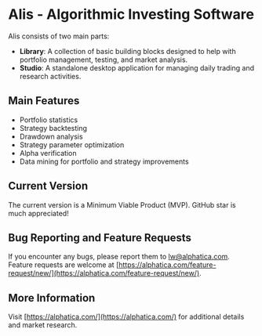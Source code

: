# Alis - Algorithmic Investing Software

Alis consists of two main parts:

- **Library**: A collection of basic building blocks designed to help with portfolio management, testing, and market analysis.
- **Studio**: A standalone desktop application for managing daily trading and research activities.

## Main Features

- Portfolio statistics
- Strategy backtesting
- Drawdown analysis
- Strategy parameter optimization
- Alpha verification
- Data mining for portfolio and strategy improvements

## Current Version

The current version is a Minimum Viable Product (MVP). GitHub star is much appreciated!

## Bug Reporting and Feature Requests

If you encounter any bugs, please report them to [lw@alphatica.com](mailto:lw@alphatica.com).  
Feature requests are welcome at [https://alphatica.com/feature-request/new/](https://alphatica.com/feature-request/new/).

## More Information

Visit [https://alphatica.com/](https://alphatica.com/) for additional details and market research.